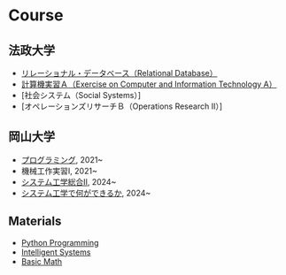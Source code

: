 # Course

## 法政大学
- [リレーショナル・データベース（Relational Database）](https://zi-ang-liu.github.io/jb-database/intro.html)
- [計算機実習Ａ（Exercise on Computer and Information Technology A）](https://zi-ang-liu.github.io/jb-cs101/intro.html)
- [社会システム（Social Systems）]
- [オペレーションズリサーチＢ（Operations Research II）]

## 岡山大学

* [プログラミング](https://zi-ang-liu.github.io/jb-c-programming/intro.html), 2021~
* 機械工作実習I, 2021~
* [システム工学総合Ⅱ](https://zi-ang-liu.github.io/jb-practice-on-systems-engineering/intro.html), 2024~
* [システム工学で何ができるか](https://github.com/zi-ang-liu/Slides/tree/main/An-Introduction-to-Systems-Engineering), 2024~

## Materials

- [Python Programming](https://ziangs-organization.gitbook.io/python/)
- [Intelligent Systems](https://zi-ang-liu.github.io/intelligent-systems/intro.html)
- [Basic Math](https://zi-ang-liu.github.io/jb-basic-math/intro.html)